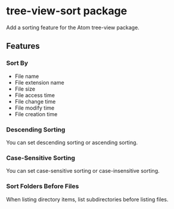 # tree-view-sort package

Add a sorting feature for the Atom tree-view package.

## Features

### Sort By

* File name
* File extension name
* File size
* File access time
* File change time
* File modify time
* File creation time

### Descending Sorting

You can set descending sorting or ascending sorting.

### Case-Sensitive Sorting

You can set case-sensitive sorting or case-insensitive sorting.

### Sort Folders Before Files

When listing directory items, list subdirectories before listing files.
